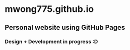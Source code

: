 # mwong775.github.io
## Personal website using GitHub Pages 
### Design + Development in progress :D
